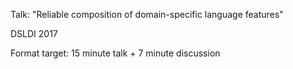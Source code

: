 Talk: "Reliable composition of domain-specific language features"

DSLDI 2017

Format target: 15 minute talk + 7 minute discussion

